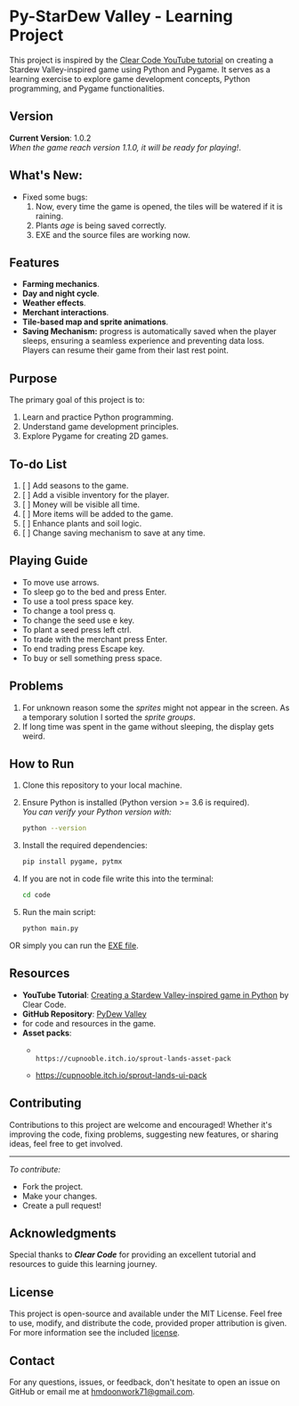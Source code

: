# Py-StarDew Valley - Learning Project

This project is inspired by the [Clear Code YouTube tutorial](https://www.youtube.com/watch?v=T4IX36sP_0c) 
on creating a Stardew Valley-inspired game using Python and Pygame. It serves as a learning exercise to explore 
game development concepts, Python programming, and Pygame functionalities.

## Version
**Current Version**: 1.0.2  
*When the game reach version 1.1.0, it will be ready for playing!*.

## What's New:
- Fixed some bugs:
  1. Now, every time the game is opened, the tiles will be watered if it is raining.
  2. Plants *age* is being saved correctly.
  3. EXE and the source files are working now.
  
## Features
- **Farming mechanics**.
- **Day and night cycle**.
- **Weather effects**.
- **Merchant interactions**.
- **Tile-based map and sprite animations**.
- **Saving Mechanism:** progress is automatically saved when the player sleeps, ensuring a seamless experience and preventing data loss. Players can resume their game from their last rest point.

## Purpose
The primary goal of this project is to:
1. Learn and practice Python programming.
2. Understand game development principles.
3. Explore Pygame for creating 2D games.

## To-do List
1. [ ] Add seasons to the game.
2. [ ] Add a visible inventory for the player.
3. [ ] Money will be visible all time.
4. [ ] More items will be added to the game.
5. [ ] Enhance plants and soil logic.
6. [ ] Change saving mechanism to save at any time.

## Playing Guide
- To move use arrows.
- To sleep go to the bed and press Enter.
- To use a tool press space key.
- To change a tool press q.
- To change the seed use e key.
- To plant a seed press left ctrl.
- To trade with the merchant press Enter.
- To end trading press Escape key.
- To buy or sell something press space.

## Problems
1. For unknown reason some the _sprites_ might not appear in the screen. As a temporary solution I sorted the
*sprite groups*.
2. If long time was spent in the game without sleeping, the display gets weird.

## How to Run
1. Clone this repository to your local machine.
2. Ensure Python is installed (Python version >= 3.6 is required).  
   *You can verify your Python version with:*
   ```bash
   python --version
   ```
3. Install the required dependencies:
   ```bash
   pip install pygame, pytmx
   ```
4. If you are not in code file write this into the terminal:
    ```bash
   cd code
   ```

5. Run the main script:
   ```bash
   python main.py
   ```
   
OR simply you can run the [EXE file](EXE/Py-stardew%20vally.exe).

## Resources
- **YouTube Tutorial**: [Creating a Stardew Valley-inspired game in Python](https://www.youtube.com/watch?v=T4IX36sP_0c) by Clear Code.
- **GitHub Repository**: [PyDew Valley](https://github.com/clear-code-projects/PyDew-Valley) 
- for code and resources in the game.
- **Asset packs**:  
    -                                    https://cupnooble.itch.io/sprout-lands-asset-pack
    - https://cupnooble.itch.io/sprout-lands-ui-pack

## Contributing
Contributions to this project are welcome and encouraged!
Whether it's improving the code, fixing problems, suggesting new features, or sharing ideas,
feel free to get involved.
    
---
*To contribute:* 
- Fork the project.
- Make your changes.
- Create a pull request!

## Acknowledgments
Special thanks to **_Clear Code_** for providing an excellent tutorial and resources to guide this learning journey.

## License
This project is open-source and available under the MIT License. Feel free to use, modify, and distribute the code,
provided proper attribution is given. For more information see the included [license](LICENSE).

## Contact 
For any questions, issues, or feedback, don't hesitate to open an issue on GitHub or email me at hmdoonwork71@gmail.com.
   
